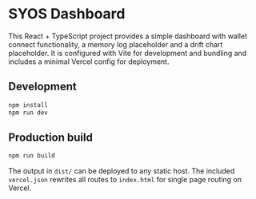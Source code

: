 # SYOS Dashboard

This React + TypeScript project provides a simple dashboard with wallet connect functionality, a memory log placeholder and a drift chart placeholder. It is configured with Vite for development and bundling and includes a minimal Vercel config for deployment.

## Development

```bash
npm install
npm run dev
```

## Production build

```bash
npm run build
```

The output in `dist/` can be deployed to any static host. The included `vercel.json` rewrites all routes to `index.html` for single page routing on Vercel.
